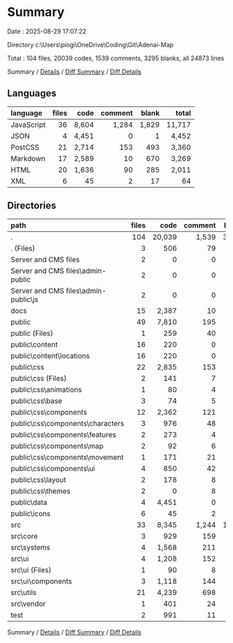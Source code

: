 # Summary

Date : 2025-08-29 17:07:22

Directory c:\\Users\\piogi\\OneDrive\\Coding\\Git\\Adenai-Map

Total : 104 files,  20039 codes, 1539 comments, 3295 blanks, all 24873 lines

Summary / [Details](details.md) / [Diff Summary](diff.md) / [Diff Details](diff-details.md)

## Languages
| language | files | code | comment | blank | total |
| :--- | ---: | ---: | ---: | ---: | ---: |
| JavaScript | 36 | 8,604 | 1,284 | 1,829 | 11,717 |
| JSON | 4 | 4,451 | 0 | 1 | 4,452 |
| PostCSS | 21 | 2,714 | 153 | 493 | 3,360 |
| Markdown | 17 | 2,589 | 10 | 670 | 3,269 |
| HTML | 20 | 1,636 | 90 | 285 | 2,011 |
| XML | 6 | 45 | 2 | 17 | 64 |

## Directories
| path | files | code | comment | blank | total |
| :--- | ---: | ---: | ---: | ---: | ---: |
| . | 104 | 20,039 | 1,539 | 3,295 | 24,873 |
| . (Files) | 3 | 506 | 79 | 110 | 695 |
| Server and CMS files | 2 | 0 | 0 | 2 | 2 |
| Server and CMS files\\admin-public | 2 | 0 | 0 | 2 | 2 |
| Server and CMS files\\admin-public\\js | 2 | 0 | 0 | 2 | 2 |
| docs | 15 | 2,387 | 10 | 615 | 3,012 |
| public | 49 | 7,810 | 195 | 624 | 8,629 |
| public (Files) | 1 | 259 | 40 | 57 | 356 |
| public\\content | 16 | 220 | 0 | 26 | 246 |
| public\\content\\locations | 16 | 220 | 0 | 26 | 246 |
| public\\css | 22 | 2,835 | 153 | 523 | 3,511 |
| public\\css (Files) | 2 | 141 | 7 | 36 | 184 |
| public\\css\\animations | 1 | 80 | 4 | 9 | 93 |
| public\\css\\base | 3 | 74 | 5 | 16 | 95 |
| public\\css\\components | 12 | 2,362 | 121 | 418 | 2,901 |
| public\\css\\components\\characters | 3 | 976 | 48 | 169 | 1,193 |
| public\\css\\components\\features | 2 | 273 | 4 | 44 | 321 |
| public\\css\\components\\map | 2 | 92 | 6 | 18 | 116 |
| public\\css\\components\\movement | 1 | 171 | 21 | 31 | 223 |
| public\\css\\components\\ui | 4 | 850 | 42 | 156 | 1,048 |
| public\\css\\layout | 2 | 178 | 8 | 38 | 224 |
| public\\css\\themes | 2 | 0 | 8 | 6 | 14 |
| public\\data | 4 | 4,451 | 0 | 1 | 4,452 |
| public\\icons | 6 | 45 | 2 | 17 | 64 |
| src | 33 | 8,345 | 1,244 | 1,770 | 11,359 |
| src\\core | 3 | 929 | 159 | 200 | 1,288 |
| src\\systems | 4 | 1,568 | 211 | 289 | 2,068 |
| src\\ui | 4 | 1,208 | 152 | 246 | 1,606 |
| src\\ui (Files) | 1 | 90 | 8 | 23 | 121 |
| src\\ui\\components | 3 | 1,118 | 144 | 223 | 1,485 |
| src\\utils | 21 | 4,239 | 698 | 969 | 5,906 |
| src\\vendor | 1 | 401 | 24 | 66 | 491 |
| test | 2 | 991 | 11 | 174 | 1,176 |

Summary / [Details](details.md) / [Diff Summary](diff.md) / [Diff Details](diff-details.md)